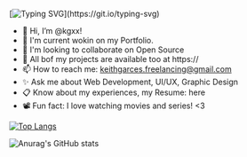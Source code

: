 [![Typing SVG](https://readme-typing-svg.herokuapp.com?font=Fira+Code&pause=1000&width=435&lines=Hello!+I+am+Keith.)](https://git.io/typing-svg)

- 👋 Hi, I’m @kgxx!
- 👀 I'm current wokin on my Portfolio.
- 🌱 I'm looking to collaborate on Open Source
- 💞️ All bof my projects are available too at https:// 
- 📫 How to reach me: keithgarces.freelancing@gmail.com
- ✨ Ask me about Web Development, UI/UX, Graphic Design
- 📋 Know about my experiences, my Resume: here 
- 📽️ Fun fact: I love watching movies and series! <3


<!---
kgxx/kgxx is a  special ✨ repository because its `README.md` (this file) appears on your GitHub profile.
You can click the Preview link to take a look at your changes.
--->

[![Top Langs](https://github-readme-stats.vercel.app/api/top-langs/?username=keith-garces)](https://github.com/keith-garces/github-readme-stats)

![Anurag's GitHub stats](https://github-readme-stats.vercel.app/api?username=keith-garces&show_icons=true&theme=radical)
